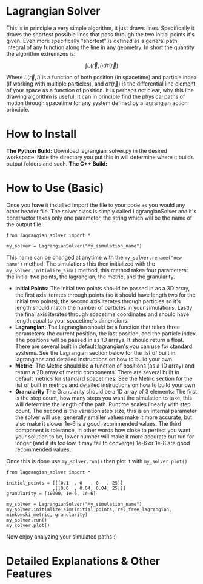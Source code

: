 # Lagrangian Solver

This is in principle a very simple algorithm, it just draws lines. Specifically it draws the shortest possible lines that pass through the two initial points it's given. Even more specifically "shortest" is defined as a general path integral of any function along the line in any geometry. In short the quantity the algorithm extremizes is:

$$\int L(\vec{r}, i) d\tau(\vec{r})$$

Where $L(\vec{r}, i)$ is a function of both position (in spacetime) and particle index (if working with multiple particles), and $d\tau(\vec{r})$ is the differential line element of your space as a function of position. It is perhaps not clear, why this line drawing algorithm is useful. It can in principle find the physical paths of motion through spacetime for any system defined by a lagrangian action principle.

# How to Install
**The Python Build:**
Download lagrangian_solver.py in the desired workspace. Note the directory you put this in will determine where it builds output folders and such.
**The C++ Build:**

# How to Use (Basic)
Once you have it installed import the file to your code as you would any other header file. The solver class is simply called LagrangianSolver and it's constructor takes only one parameter, the string which will be the name of the output file.
```
from lagrangian_solver import *

my_solver = LagrangianSolver("My_simulation_name")
```
This name can be changed at anytime with the `my_solver.rename("new name")` method.
The simulations this then initialized with the `my_solver.initialize_sim()` method, this method takes four parameters: the initial two points, the lagrangian, the metric, and the granularity. 
* **Initial Points:** The initial two points should be passed in as a 3D array, the first axis iterates through points (so it should have length two for the initial two points), the second axis iterates through particles so it's length should match the number of particles in your simulations. Lastly the final axis iterates through spacetime coordinates and should have length equal to your spacetime's dimensions.
* **Lagrangian:** The Lagrangian should be a function that takes three parameters: the current position, the last position, and the particle index. The positions will be passed in as 1D arrays. It should return a float. There are several built in default lagrangian's you can use for standard systems. See the Lagrangian section below for the list of built in lagrangians and detailed instructions on how to build your own.
* **Metric:** The Metric should be a function of positions (as a 1D array) and return a 2D array of metric components. There are several built in default metrics for standard spacetimes. See the Metric section for the list of built in metrics and detailed instructions on how to build your own
* **Granularity** The Granularity should be a 1D array of 3 elements: The first is the step count, how many steps you want the simulation to take, this will determine the length of the path. Runtime scales linearly with step count. The second is the variation step size, this is an internal parameter the solver will use, generally smaller values make it more accurate, but also make it slower 1e-6 is a good recommended values. The third component is tolerance, in other words how close to perfect you want your solution to be, lower number will make it more accurate but run for longer (and if its too low it may fail to converge) 1e-6 or 1e-8 are good recommended values.

Once this is done use `my_solver.run()` then plot it with `my_solver.plot()`

```
from lagrangian_solver import *

initial_points = [[[0.1  , 0   , 0   , 25]]
                 ,[[0.6  , 0.04, 0.04, 25]]]
granularity = [10000, 1e-6, 1e-6]

my_solver = LagrangianSolver("My_simulation_name")
my_solver.initialize_sim(initial_points, rel_free_lagrangian, minkowski_metric, granularity)
my_solver.run()
my_solver.plot()
```

Now enjoy analyzing your simulated paths :)

# Detailed Explanations & Other Features